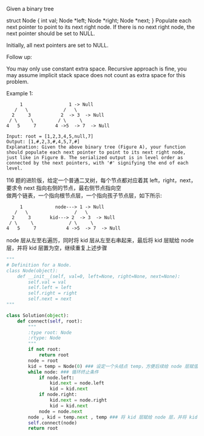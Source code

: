Given a binary tree

struct Node {
  int val;
  Node *left;
  Node *right;
  Node *next;
}
Populate each next pointer to point to its next right node. If there is no next right node, the next pointer should be set to NULL.

Initially, all next pointers are set to NULL.

 

Follow up:

You may only use constant extra space.
Recursive approach is fine, you may assume implicit stack space does not count as extra space for this problem.
 

Example 1:
```
     1                 1 -> Null
   /   \             /   \
  2     3           2  -> 3  -> Null
 / \     \         / \     \
4   5     7       4 ->5  -> 7  -> Null

Input: root = [1,2,3,4,5,null,7]
Output: [1,#,2,3,#,4,5,7,#]
Explanation: Given the above binary tree (Figure A), your function should populate each next pointer to point to its next right node, just like in Figure B. The serialized output is in level order as connected by the next pointers, with '#' signifying the end of each level.
```
116 题的进阶版，给定一个普通二叉树，每个节点都对应着其 left，right，next，要求令 next 指向右侧的节点，最右侧节点指向空  
做两个链表，一个指向根节点层，一个指向孩子节点层，如下所示:  
```
     1            node---> 1 -> Null
   /   \                 /   \
  2     3       kid---> 2  -> 3  -> Null
 / \     \             / \     \
4   5     7           4 ->5  -> 7  -> Null
```
node 层从左至右遍历，同时将 kid 层从左至右串起来，最后将 kid 层赋给 node 层，并将 kid 层置为空，继续重复上述步骤
```python
"""
# Definition for a Node.
class Node(object):
    def __init__(self, val=0, left=None, right=None, next=None):
        self.val = val
        self.left = left
        self.right = right
        self.next = next
"""

class Solution(object):
    def connect(self, root):
        """
        :type root: Node
        :rtype: Node
        """
        if not root:
            return root
        node = root
        kid = temp = Node(0) ### 设定一个头结点 temp，方便后续给 node 层赋值
        while node: ### 循环终止条件
            if node.left:
                kid.next = node.left
                kid = kid.next
            if node.right:
                kid.next = node.right
                kid = kid.next
            node = node.next
        node , kid = temp.next , temp ### 将 kid 层赋给 node 层，并将 kid 层重新置空
        self.connect(node)
        return root
```
